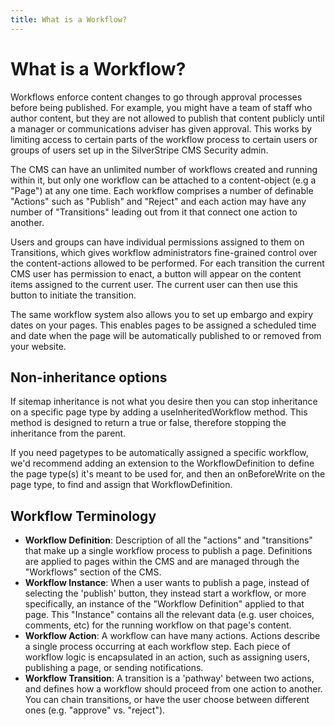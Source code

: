 ```yaml
---
title: What is a Workflow?
---
```

# What is a Workflow?
Workflows enforce content changes to go through approval processes before being published.
For example, you might have a team of staff who author content, but they are not allowed to publish that content publicly
until a manager or communications adviser has given approval. This works by limiting access to certain parts of the workflow
process to certain users or groups of users set up in the SilverStripe CMS Security admin.

The CMS can have an unlimited number of workflows created and running within it, but only one workflow can be
attached to a content-object (e.g a "Page") at any one time. Each workflow comprises a number of definable "Actions"
such as "Publish" and "Reject" and each action may have any number of "Transitions" leading out from it
that connect one action to another.

Users and groups can have individual permissions assigned to them on Transitions,
which gives workflow administrators fine-grained control over the content-actions allowed to be performed.
For each transition the current CMS user has permission to enact, a button will appear on the content items assigned to
the current user. The current user can then use this button to initiate the transition.

The same workflow system also allows you to set up embargo and expiry dates on your pages. This enables pages to be assigned a scheduled time
and date when the page will be automatically published to or removed from your website.

## Non-inheritance options

If sitemap inheritance is not what you desire then you can stop inheritance on a specific page type by adding a useInheritedWorkflow method. This method is designed to return a true or false, therefore stopping the inheritance from the parent.

If you need pagetypes to be automatically assigned a specific workflow, we'd recommend adding an extension to the WorkflowDefinition to define the page type(s) it's meant to be used for, and then an onBeforeWrite on the page type, to find and assign that WorkflowDefinition.

## Workflow Terminology
- **Workflow Definition**: Description of all the "actions" and "transitions" that make up a single workflow process to publish a page. Definitions are applied to pages within the CMS and are managed through the "Workflows" section of the CMS.
- **Workflow Instance**: When a user wants to publish a page, instead of selecting the 'publish' button, they instead start a workflow, or more specifically, an instance of the "Workflow Definition" applied to that page. This "Instance" contains all the relevant data (e.g. user choices, comments, etc) for the running workflow on that page's content.
- **Workflow Action**: A workflow can have many actions. Actions describe a single process occurring at each workflow step. Each piece of workflow logic is encapsulated in an action, such as assigning users, publishing a page, or sending notifications.
- **Workflow Transition**: A transition is a 'pathway' between two actions, and defines how a workflow should proceed from one action to another. You can chain transitions, or have the user choose between different ones (e.g. "approve" vs. "reject").
